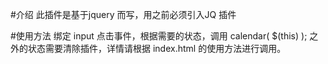 #介绍
此插件是基于jquery 而写，用之前必须引入JQ 插件

#使用方法
绑定 input 点击事件，根据需要的状态，调用 calendar( $(this) ); 之外的状态需要清除插件，详情请根据 index.html 的使用方法进行调用。


